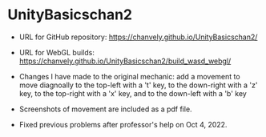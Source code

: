 # UnityBasicschan2

- URL for GitHub repository: https://chanvely.github.io/UnityBasicschan2/
- URL for WebGL builds: https://chanvely.github.io/UnityBasicschan2/build_wasd_webgl/

- Changes I have made to the original mechanic: 
    add a movement to move diagnoally to the top-left with a 't' key, to the down-right with a 'z' key, to the top-right with a 'x' key, and to the down-left with a 'b' key
- Screenshots of movement are included as a pdf file.
- Fixed previous problems after professor's help on Oct 4, 2022.
